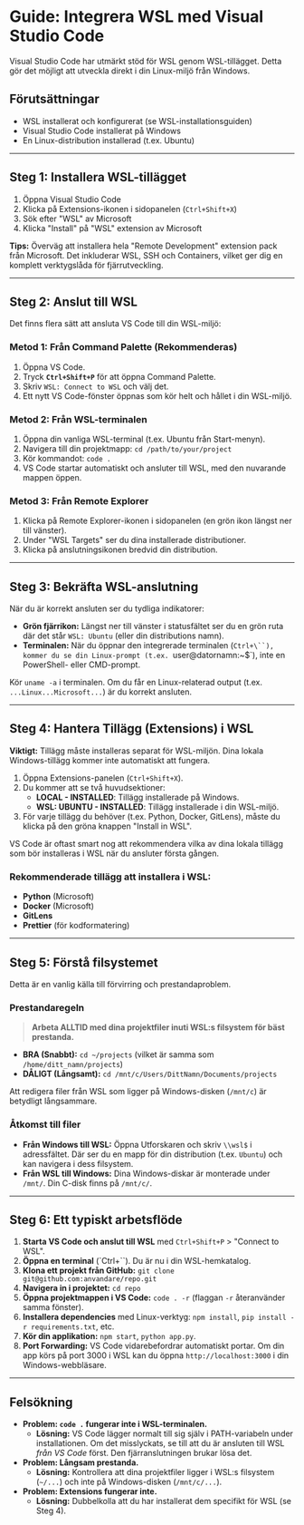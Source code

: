 # Guide: Integrera WSL med Visual Studio Code

Visual Studio Code har utmärkt stöd för WSL genom WSL-tillägget. Detta gör det möjligt att utveckla direkt i din Linux-miljö från Windows.

## Förutsättningar
- WSL installerat och konfigurerat (se WSL-installationsguiden)
- Visual Studio Code installerat på Windows
- En Linux-distribution installerad (t.ex. Ubuntu)

---

## Steg 1: Installera WSL-tillägget

1. Öppna Visual Studio Code
2. Klicka på Extensions-ikonen i sidopanelen (`Ctrl+Shift+X`)
3. Sök efter "WSL" av Microsoft
4. Klicka "Install" på "WSL" extension av Microsoft

**Tips:** Överväg att installera hela "Remote Development" extension pack från Microsoft. Det inkluderar WSL, SSH och Containers, vilket ger dig en komplett verktygslåda för fjärrutveckling.

---

## Steg 2: Anslut till WSL

Det finns flera sätt att ansluta VS Code till din WSL-miljö:

### Metod 1: Från Command Palette (Rekommenderas)
1. Öppna VS Code.
2. Tryck **`Ctrl+Shift+P`** för att öppna Command Palette.
3. Skriv `WSL: Connect to WSL` och välj det.
4. Ett nytt VS Code-fönster öppnas som kör helt och hållet i din WSL-miljö.

### Metod 2: Från WSL-terminalen
1. Öppna din vanliga WSL-terminal (t.ex. Ubuntu från Start-menyn).
2. Navigera till din projektmapp: `cd /path/to/your/project`
3. Kör kommandot: `code .`
4. VS Code startar automatiskt och ansluter till WSL, med den nuvarande mappen öppen.

### Metod 3: Från Remote Explorer
1. Klicka på Remote Explorer-ikonen i sidopanelen (en grön ikon längst ner till vänster).
2. Under "WSL Targets" ser du dina installerade distributioner.
3. Klicka på anslutningsikonen bredvid din distribution.

---

## Steg 3: Bekräfta WSL-anslutning

När du är korrekt ansluten ser du tydliga indikatorer:

-   **Grön fjärrikon:** Längst ner till vänster i statusfältet ser du en grön ruta där det står `WSL: Ubuntu` (eller din distributions namn).
-   **Terminalen:** När du öppnar den integrerade terminalen (`Ctrl+\``), kommer du se din Linux-prompt (t.ex. `user@datornamn:~$`), inte en PowerShell- eller CMD-prompt.

Kör `uname -a` i terminalen. Om du får en Linux-relaterad output (t.ex. `...Linux...Microsoft...`) är du korrekt ansluten.

---

## Steg 4: Hantera Tillägg (Extensions) i WSL

**Viktigt:** Tillägg måste installeras separat för WSL-miljön. Dina lokala Windows-tillägg kommer inte automatiskt att fungera.

1.  Öppna Extensions-panelen (`Ctrl+Shift+X`).
2.  Du kommer att se två huvudsektioner:
    -   **LOCAL - INSTALLED**: Tillägg installerade på Windows.
    -   **WSL: UBUNTU - INSTALLED**: Tillägg installerade i din WSL-miljö.
3.  För varje tillägg du behöver (t.ex. Python, Docker, GitLens), måste du klicka på den gröna knappen "Install in WSL".

VS Code är oftast smart nog att rekommendera vilka av dina lokala tillägg som bör installeras i WSL när du ansluter första gången.

### Rekommenderade tillägg att installera i WSL:
-   **Python** (Microsoft)
-   **Docker** (Microsoft)
-   **GitLens**
-   **Prettier** (för kodformatering)

---

## Steg 5: Förstå filsystemet

Detta är en vanlig källa till förvirring och prestandaproblem.

### Prestandaregeln
> **Arbeta ALLTID med dina projektfiler inuti WSL:s filsystem för bäst prestanda.**

-   **BRA (Snabbt):** `cd ~/projects` (vilket är samma som `/home/ditt_namn/projects`)
-   **DÅLIGT (Långsamt):** `cd /mnt/c/Users/DittNamn/Documents/projects`

Att redigera filer från WSL som ligger på Windows-disken (`/mnt/c`) är betydligt långsammare.

### Åtkomst till filer
-   **Från Windows till WSL:** Öppna Utforskaren och skriv `\\wsl$` i adressfältet. Där ser du en mapp för din distribution (t.ex. `Ubuntu`) och kan navigera i dess filsystem.
-   **Från WSL till Windows:** Dina Windows-diskar är monterade under `/mnt/`. Din C-disk finns på `/mnt/c/`.

---

## Steg 6: Ett typiskt arbetsflöde

1.  **Starta VS Code och anslut till WSL** med `Ctrl+Shift+P` > "Connect to WSL".
2.  **Öppna en terminal** (`Ctrl+\``). Du är nu i din WSL-hemkatalog.
3.  **Klona ett projekt från GitHub:** `git clone git@github.com:anvandare/repo.git`
4.  **Navigera in i projektet:** `cd repo`
5.  **Öppna projektmappen i VS Code:** `code . -r` (flaggan `-r` återanvänder samma fönster).
6.  **Installera dependencies** med Linux-verktyg: `npm install`, `pip install -r requirements.txt`, etc.
7.  **Kör din applikation:** `npm start`, `python app.py`.
8.  **Port Forwarding:** VS Code vidarebefordrar automatiskt portar. Om din app körs på port 3000 i WSL kan du öppna `http://localhost:3000` i din Windows-webbläsare.

---

## Felsökning

-   **Problem: `code .` fungerar inte i WSL-terminalen.**
    -   **Lösning:** VS Code lägger normalt till sig själv i PATH-variabeln under installationen. Om det misslyckats, se till att du är ansluten till WSL *från VS Code* först. Den fjärranslutningen brukar lösa det.
-   **Problem: Långsam prestanda.**
    -   **Lösning:** Kontrollera att dina projektfiler ligger i WSL:s filsystem (`~/...`) och inte på Windows-disken (`/mnt/c/...`).
-   **Problem: Extensions fungerar inte.**
    -   **Lösning:** Dubbelkolla att du har installerat dem specifikt för WSL (se Steg 4). 